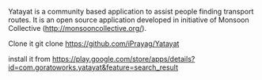 Yatayat is a community based application to assist people finding transport routes. It is an open source application developed in initiative of Monsoon Collective (http://monsooncollective.org/).

Clone it
git clone https://github.com/iPrayag/Yatayat

install it from https://play.google.com/store/apps/details?id=com.goratoworks.yatayat&feature=search_result

